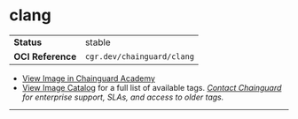 <!--monopod:start-->
# clang
| | |
| - | - |
| **Status** | stable |
| **OCI Reference** | `cgr.dev/chainguard/clang` |


* [View Image in Chainguard Academy](https://edu.chainguard.dev/chainguard/chainguard-images/reference/clang/overview/)
* [View Image Catalog](https://console.enforce.dev/images/catalog) for a full list of available tags.
*[Contact Chainguard](https://www.chainguard.dev/chainguard-images) for enterprise support, SLAs, and access to older tags.*

---
<!--monopod:end-->
